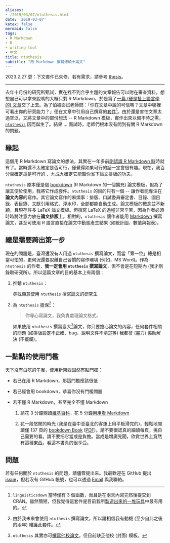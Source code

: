 ```yaml
---
aliases:
- /2019/03/07/ntuthesis.html
date: '2019-03-07'
katex: false
mermaid: false
tags:
- R Markdown
- R
- writing-tool
- 中文
title: ntuthesis
subtitle: "用 Markdown 撰寫博碩士論文"
---
```



2023.2.27 更：下文套件已失修，若有需求，請參考 [thesis](https://github.com/liao961120/thesis)。

---

去年十月份的研究所甄試，實在找不到合乎主題的文章報告可以附在審查資料。想想自己可以拿來說嘴的大概只剩 R Markdown，於是寫了[一篇 (硬是扯上語言學的) 文章](https://liao961120.github.io/ling-rmd)交了上去。為了怕被面試老師問：「你在文章中說的可信嗎？文章中哪裡可看出你的研究能力？」便在文章中引用自己撰寫的[套件](https://liao961120.github.io/linguisticsdown)[^linguisticsdown]。由於還是害怕文章太過空泛，又將文章中的部份想法 -- R Markdown 模板，實作出來以備不時之需，[`ntuthesis`](https://liao961120.github.io/ntuthesis) 因而誕生了。結果 ... 面試時，老師們根本沒有問到有關 R Markdown 的問題。

<!--more-->

[^linguisticsdown]: `linguisticsdown` 當時僅有 3 個函數，而且是在兩天內寫完然後提交到 CRAN。雖然簡陋，但我覺得這套件是目前我所[製造出來的一堆玩具](/#projects)中最有用的。



## 緣起

這個用 R Markdown 寫論文的想法，其實在一年多前[剛認識 R Markdown 時](/2018/01/31/RlearningPath.html)時就有了。當時還不太確定是否可行，僅覺得如果可行的話一定會很有趣。現在，我百分百確定這是可行的 、九成九確定它能幫你省下論文排版的功夫。

`ntuthesis` 原本僅是個 [bookdown](https://github.com/rstudio/bookdown) (R Markdown 的一個擴充) 論文模板，但為了讓其便於使用，我將它作成套件。`ntuthesis` 的目的只有一個 -- 讓作者能專注在**論文內容**的寫作。其它論文寫作的麻煩事：排版、口試委員審定書、目錄、圖目錄、表目錄、文獻引用格式、浮水印，全部都能自動生成。論文模板的概念並不新穎，且現存許多 LaTeX 論文模板。但撰寫 LaTeX 的過程非常辛苦，因為作者必須時時將注意力放在**論文排版**上。相對的，`ntuthesis` 讓作者能用 [Markdown](https://zh.wikipedia.org/wiki/Markdown#示例) 撰寫論文，甚至可使用 R 語言直接在論文中動態產生結果 (如統計圖、數值與報表)。


## 總是需要跨出第一步

現在的問題是，臺灣還沒有人用過 `ntuthesis` 撰寫論文，而當「第一位」總是相當可怕的，更何況還要脫離自己習慣的寫作環境 (例如，MS Word)。作為 `ntuthesis` 的作者，**我一定會用 `ntuthesis` 撰寫論文**，但不會是在短期內 (我才剛錄取研究所)。所以這篇文章的目的基本上有兩個：

1. 推銷 `ntuthesis`：

    尋找願意使用 `ntuthesis` 撰寫論文的研究生
    
1. 為 `ntuthesis` 擔保[^guarantee]：

    > 你專心寫論文，我負責處理論文格式。

    如果使用 `ntuthesis` 撰寫臺大[^ntu]論文，你只要擔心論文的內容，任何套件相關的問題 (如排版設定不正確、bug、說明文件不清楚等) 我都會 (盡力) 協助解決 (不擺爛)。

    
[^guarantee]: 由於我未來會使用 `ntuthesis` 撰寫論文，所以請相信我有動機 (至少自此之後的兩年) 維護此套件。

[^ntu]: `ntuthesis` 其實亦可[撰寫他校論文](https://liao961120.github.io/ntuthesis/articles/extend_template.html)，但目前缺乏他校 (封面) 模板。



## 一點點的使用門檻

天下沒有白吃的午餐，使用新東西固然有點門檻：

- 若已在用 R Markdown，那這門檻應該很低

- 若已經會用 bookdown，恭喜你沒有門檻問題

- 若不懂 R Markdown，甚至完全不懂 Markdown

    1. 請花 3 分鐘閱讀[維基百科](https://zh.wikipedia.org/wiki/Markdown)，花 5 分鐘[用用看 Markdown](https://jbt.github.io/markdown-editor)
    
    2. 花一段悠閒的時光 (我是在臺中至臺北的客運上用平板滑完的)，輕鬆地閱讀僅 137 頁的 [bookdown Book](https://bookdown.org/yihui/bookdown/) ([PDF](https://bookdown.org/yihui/bookdown/bookdown.pdf))。請不要很認真的細讀每頁，挑自己需要的看。請不要把它當成是負擔。當成是增廣見聞，欣賞世界上竟然有這種東西。看這本書真的很享受。


## 問題

若有任何關於 `ntuthesis` 的問題，請儘管提出來。我最歡迎在 GitHub 提出 [issue](https://github.com/liao961120/ntuthesis/issues)，但若沒有 GitHub 帳號，也可以透過 [Email](mailto:liao961120@gmail.com) 與我聯絡。




